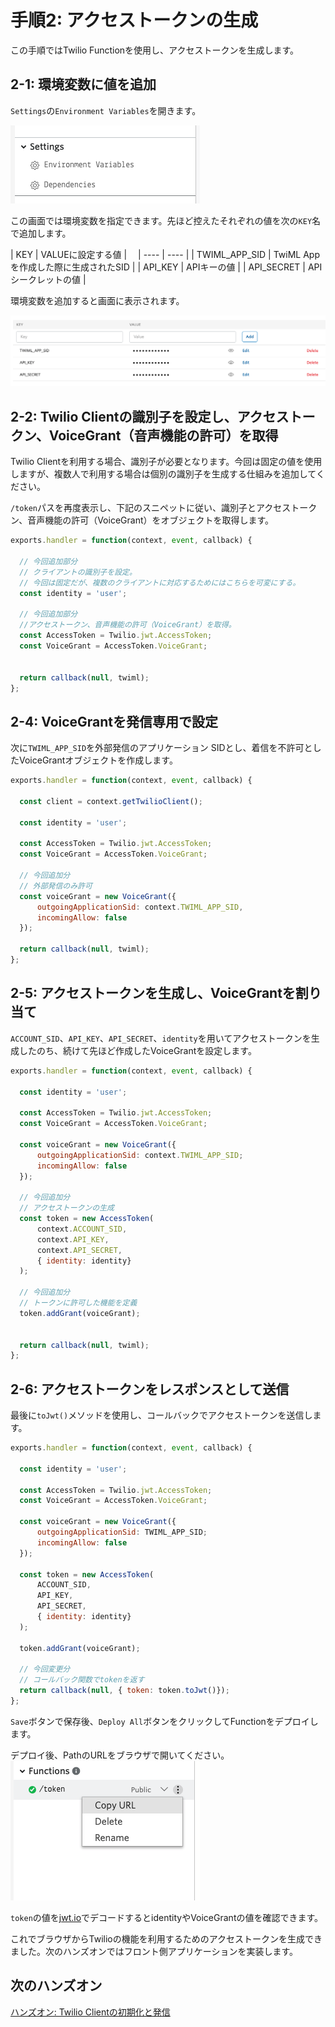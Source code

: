 #  手順2: アクセストークンの生成 

この手順ではTwilio Functionを使用し、アクセストークンを生成します。

## 2-1: 環境変数に値を追加

`Settings`の`Environment Variables`を開きます。

![Twilio Functions - Open Environment Variables](../assets/03-Functions-Open-Environment-Variables.png)

この画面では環境変数を指定できます。先ほど控えたそれぞれの値を次の`KEY`名で追加します。

|  KEY  |  VALUEに設定する値  |　
| ---- | ---- |
|  TWIML_APP_SID  |  TwiML Appを作成した際に生成されたSID  |
|  API_KEY  |  APIキーの値  |
|  API_SECRET  |  APIシークレットの値  |

環境変数を追加すると画面に表示されます。

![Twilio Functions - Set Environment Variables](../assets/03-Functions-Set-Environment-Variables.png)

## 2-2: Twilio Clientの識別子を設定し、アクセストークン、VoiceGrant（音声機能の許可）を取得

Twilio Clientを利用する場合、識別子が必要となります。今回は固定の値を使用しますが、複数人で利用する場合は個別の識別子を生成する仕組みを追加してください。

`/token`パスを再度表示し、下記のスニペットに従い、識別子とアクセストークン、音声機能の許可（VoiceGrant）をオブジェクトを取得します。

```js
exports.handler = function(context, event, callback) {

  // 今回追加部分
  // クライアントの識別子を設定。
  // 今回は固定だが、複数のクライアントに対応するためにはこちらを可変にする。
  const identity = 'user';
  
  // 今回追加部分
  //アクセストークン、音声機能の許可（VoiceGrant）を取得。
  const AccessToken = Twilio.jwt.AccessToken;
  const VoiceGrant = AccessToken.VoiceGrant;

  
  return callback(null, twiml);
};
```

## 2-4: VoiceGrantを発信専用で設定

次に`TWIML_APP_SID`を外部発信のアプリケーション SIDとし、着信を不許可としたVoiceGrantオブジェクトを作成します。

```js
exports.handler = function(context, event, callback) {

  const client = context.getTwilioClient();

  const identity = 'user';
  
  const AccessToken = Twilio.jwt.AccessToken;
  const VoiceGrant = AccessToken.VoiceGrant;

  // 今回追加分 
  // 外部発信のみ許可
  const voiceGrant = new VoiceGrant({
      outgoingApplicationSid: context.TWIML_APP_SID,
      incomingAllow: false
  });
  
  return callback(null, twiml);
};
```

## 2-5: アクセストークンを生成し、VoiceGrantを割り当て

`ACCOUNT_SID`、`API_KEY`、`API_SECRET`、`identity`を用いてアクセストークンを生成したのち、続けて先ほど作成したVoiceGrantを設定します。

```js
exports.handler = function(context, event, callback) {

  const identity = 'user';
  
  const AccessToken = Twilio.jwt.AccessToken;
  const VoiceGrant = AccessToken.VoiceGrant;

  const voiceGrant = new VoiceGrant({
      outgoingApplicationSid: context.TWIML_APP_SID;
      incomingAllow: false
  });

  // 今回追加分 
  // アクセストークンの生成
  const token = new AccessToken(
      context.ACCOUNT_SID,
      context.API_KEY,
      context.API_SECRET,
      { identity: identity}
  );

  // 今回追加分 
  // トークンに許可した機能を定義
  token.addGrant(voiceGrant);

  
  return callback(null, twiml);
};
```

## 2-6: アクセストークンをレスポンスとして送信

最後に`toJwt()`メソッドを使用し、コールバックでアクセストークンを送信します。

```js
exports.handler = function(context, event, callback) {

  const identity = 'user';
  
  const AccessToken = Twilio.jwt.AccessToken;
  const VoiceGrant = AccessToken.VoiceGrant;

  const voiceGrant = new VoiceGrant({
      outgoingApplicationSid: TWIML_APP_SID;
      incomingAllow: false
  });

  const token = new AccessToken(
      ACCOUNT_SID,
      API_KEY,
      API_SECRET,
      { identity: identity}
  );

  token.addGrant(voiceGrant);

  // 今回変更分
  // コールバック関数でtokenを返す
  return callback(null, { token: token.toJwt()});
};
```

`Save`ボタンで保存後、`Deploy All`ボタンをクリックしてFunctionをデプロイします。

デプロイ後、PathのURLをブラウザで開いてください。
![Twilio Functions - Copy URL](../assets/03-Functions-Path-Url.png)

`token`の値を[jwt.io](https://jwt.io/)でデコードするとidentityやVoiceGrantの値を確認できます。

これでブラウザからTwilioの機能を利用するためのアクセストークンを生成できました。次のハンズオンではフロント側アプリケーションを実装します。

## 次のハンズオン

[ハンズオン: Twilio Clientの初期化と発信](../04-Client-Outbound-Calls/00-Overview.md)